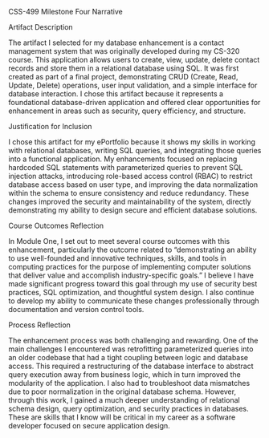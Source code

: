CSS-499 Milestone Four Narrative

Artifact Description

The artifact I selected for my database enhancement is a contact management system that was originally developed during my CS-320 course. This application allows users to create, view, update, delete contact records and store them in a relational database using SQL. It was first created as part of a final project, demonstrating CRUD (Create, Read, Update, Delete) operations, user input validation, and a simple interface for database interaction. I chose this artifact because it represents a foundational database-driven application and offered clear opportunities for enhancement in areas such as security, query efficiency, and structure.

Justification for Inclusion

I chose this artifact for my ePortfolio because it shows my skills in working with relational databases, writing SQL queries, and integrating those queries into a functional application. My enhancements focused on replacing hardcoded SQL statements with parameterized queries to prevent SQL injection attacks, introducing role-based access control (RBAC) to restrict database access based on user type, and improving the data normalization within the schema to ensure consistency and reduce redundancy. These changes improved the security and maintainability of the system, directly demonstrating my ability to design secure and efficient database solutions.

Course Outcomes Reflection

In Module One, I set out to meet several course outcomes with this enhancement, particularly the outcome related to “demonstrating an ability to use well-founded and innovative techniques, skills, and tools in computing practices for the purpose of implementing computer solutions that deliver value and accomplish industry-specific goals.” I believe I have made significant progress toward this goal through my use of security best practices, SQL optimization, and thoughtful system design. I also continue to develop my ability to communicate these changes professionally through documentation and version control tools.

Process Reflection

The enhancement process was both challenging and rewarding. One of the main challenges I encountered was retrofitting parameterized queries into an older codebase that had a tight coupling between logic and database access. This required a restructuring of the database interface to abstract query execution away from business logic, which in turn improved the modularity of the application. I also had to troubleshoot data mismatches due to poor normalization in the original database schema. However, through this work, I gained a much deeper understanding of relational schema design, query optimization, and security practices in databases. These are skills that I know will be critical in my career as a software developer focused on secure application design.
